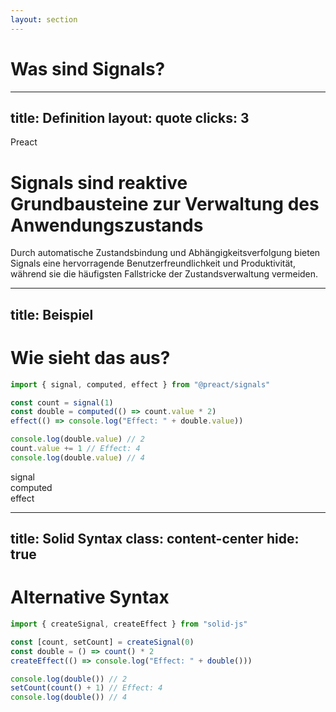 ```yaml
---
layout: section
---
```


# Was sind Signals?

---
title: Definition
layout: quote
clicks: 3
---

<span class="text-gray">Preact <logos-preact/></span>

<h1 class="!bg-transparent">Signals sind <span class="inline-block" :class="$clicks > 0 && 'text-orange bump'">reaktive Grundbausteine</span> zur Verwaltung des Anwendungszustands</h1>

<div v-click="2" class="text-6" :class="$clicks > 2 && 'text-gray/60'">
    Durch <span class="text-initial">automatische Zustandsbindung und Abhängigkeitsverfolgung</span>
    bieten Signals eine hervorragende Benutzerfreundlichkeit und Produktivität, während sie die häufigsten Fallstricke der Zustandsverwaltung vermeiden.
</div>

<style>
.bump {
    animation: bump-anim 0.3s ease-in-out;

    @keyframes bump-anim {
        0% {
            transform: scale(1);
        }
        50% {
            transform: scale(1.1);
        }
        100% {
            transform: scale(1);
        }
    }
}
</style>

<!--
Quelle: https://preactjs.com/guide/v10/signals/

Signals are reactive primitives for managing application state.
What makes Signals unique is that state changes automatically update components and UI in the most efficient way possible. Automatic state binding and dependency tracking allows Signals to provide excellent ergonomics and productivity while eliminating the most common state management footguns.
Signals are effective in applications of any size, with ergonomics that speed up the development of small apps, and performance characteristics that ensure apps of any size are fast by default.
-->

<!--
Automatic state binding: Wir binden den state eines Signals automatisch an einen oder sogar mehrere andere: es muss kein aktives Subscribe gemacht werden
Dependency Tracking: Das Observable hat einen besseren Überblick über die Subscriber
-->

<!--
Ein “Primitive” ist eine einfache, aber leistungsstarke Einheit, auf der komplexere Mechanismen aufgebaut werden können.
Signals sind die elementarste Form eines reaktiven Zustands, ähnlich wie Variablen in einer Programmiersprache, aber mit eingebauter Reaktivität.
zb. Promises sind primitive Bausteine für asynchrone Abläufe.
-->

---
title: Beispiel
---

# Wie sieht das aus?

```js {all|3|4|5|7-9|all} { fontSize: $slidev.configs.myEditorFontSize }
import { signal, computed, effect } from "@preact/signals"

const count = signal(1)
const double = computed(() => count.value * 2)
effect(() => console.log("Effect: " + double.value))

console.log(double.value) // 2
count.value += 1 // Effect: 4
console.log(double.value) // 4
```

<div class="key-components flex gap-8 mt-8">
    <div v-click="1">signal</div>
    <div v-click="2">computed</div>
    <div v-click="3">effect</div>
</div>

<style>
.key-components > div {
    @apply px-6 py-2 rounded-xl text-7 b-2;
}
</style>

<!--
Alternative Syntax kurz erwähnen
-->

---
title: Solid Syntax
class: content-center
hide: true
---

# Alternative Syntax <logos-solidjs-icon />

```js {all|3|4|8|all} { fontSize: $slidev.configs.myEditorFontSize }
import { createSignal, createEffect } from "solid-js"

const [count, setCount] = createSignal(0)
const double = () => count() * 2
createEffect(() => console.log("Effect: " + double()))

console.log(double()) // 2
setCount(count() + 1) // Effect: 4
console.log(double()) // 4
```

<!--
TODO: Wollen wir das wirklich zeigen?
Ist so glaube ich kein valider SolidJS Code, weil er nicht im Kontext einer Komponente aufgerufen wird
-->
